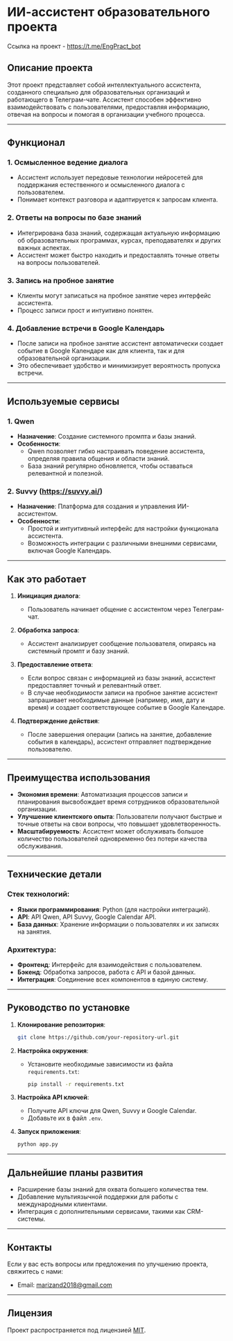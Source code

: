 # ИИ-ассистент образовательного проекта

Ссылка на проект - https://t.me/EngPract_bot



## Описание проекта

Этот проект представляет собой интеллектуального ассистента, созданного специально для образовательных организаций и работающего в Телеграм-чате. Ассистент способен эффективно взаимодействовать с пользователями, предоставляя информацию, отвечая на вопросы и помогая в организации учебного процесса.

---

## Функционал

### 1. **Осмысленное ведение диалога**
   - Ассистент использует передовые технологии нейросетей для поддержания естественного и осмысленного диалога с пользователем.
   - Понимает контекст разговора и адаптируется к запросам клиента.

### 2. **Ответы на вопросы по базе знаний**
   - Интегрирована база знаний, содержащая актуальную информацию об образовательных программах, курсах, преподавателях и других важных аспектах.
   - Ассистент может быстро находить и предоставлять точные ответы на вопросы пользователей.

### 3. **Запись на пробное занятие**
   - Клиенты могут записаться на пробное занятие через интерфейс ассистента.
   - Процесс записи прост и интуитивно понятен.

### 4. **Добавление встречи в Google Календарь**
   - После записи на пробное занятие ассистент автоматически создает событие в Google Календаре как для клиента, так и для образовательной организации.
   - Это обеспечивает удобство и минимизирует вероятность пропуска встречи.

---

## Используемые сервисы

### 1. **Qwen**
   - **Назначение**: Создание системного промпта и базы знаний.
   - **Особенности**:
     - Qwen позволяет гибко настраивать поведение ассистента, определяя правила общения и области знаний.
     - База знаний регулярно обновляется, чтобы оставаться релевантной и полезной.

### 2. **Suvvy (https://suvvy.ai/)**
   - **Назначение**: Платформа для создания и управления ИИ-ассистентом.
   - **Особенности**:
     - Простой и интуитивный интерфейс для настройки функционала ассистента.
     - Возможность интеграции с различными внешними сервисами, включая Google Календарь.

---

## Как это работает

1. **Инициация диалога**:
   - Пользователь начинает общение с ассистентом через Телеграм-чат.

2. **Обработка запроса**:
   - Ассистент анализирует сообщение пользователя, опираясь на системный промпт и базу знаний.

3. **Предоставление ответа**:
   - Если вопрос связан с информацией из базы знаний, ассистент предоставляет точный и релевантный ответ.
   - В случае необходимости записи на пробное занятие ассистент запрашивает необходимые данные (например, имя, дату и время) и создает соответствующее событие в Google Календаре.

4. **Подтверждение действия**:
   - После завершения операции (запись на занятие, добавление события в календарь), ассистент отправляет подтверждение пользователю.

---

## Преимущества использования

- **Экономия времени**: Автоматизация процессов записи и планирования высвобождает время сотрудников образовательной организации.
- **Улучшение клиентского опыта**: Пользователи получают быстрые и точные ответы на свои вопросы, что повышает удовлетворенность.
- **Масштабируемость**: Ассистент может обслуживать большое количество пользователей одновременно без потери качества обслуживания.

---

## Технические детали

### Стек технологий:
- **Языки программирования**: Python (для настройки интеграций).
- **API**: API Qwen, API Suvvy, Google Calendar API.
- **База данных**: Хранение информации о пользователях и их записях на занятия.

### Архитектура:
- **Фронтенд**: Интерфейс для взаимодействия с пользователем.
- **Бэкенд**: Обработка запросов, работа с API и базой данных.
- **Интеграция**: Соединение всех компонентов в единую систему.

---

## Руководство по установке

1. **Клонирование репозитория**:
   ```bash
   git clone https://github.com/your-repository-url.git
   ```

2. **Настройка окружения**:
   - Установите необходимые зависимости из файла `requirements.txt`:
     ```bash
     pip install -r requirements.txt
     ```

3. **Настройка API ключей**:
   - Получите API ключи для Qwen, Suvvy и Google Calendar.
   - Добавьте их в файл `.env`.

4. **Запуск приложения**:
   ```bash
   python app.py
   ```

---

## Дальнейшие планы развития

- Расширение базы знаний для охвата большего количества тем.
- Добавление мультиязычной поддержки для работы с международными клиентами.
- Интеграция с дополнительными сервисами, такими как CRM-системы.

---

## Контакты

Если у вас есть вопросы или предложения по улучшению проекта, свяжитесь с нами:

- Email: marizand2018@gmail.com

---

## Лицензия

Проект распространяется под лицензией [MIT](LICENSE).
